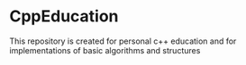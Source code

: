 # CppEducation
This repository is created for personal c++ education and for implementations of basic algorithms and structures
